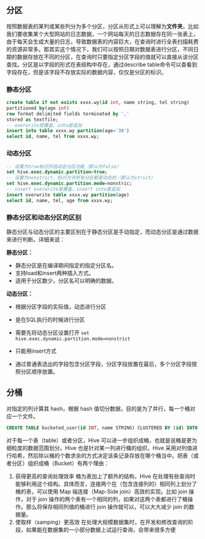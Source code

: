 ## 分区

按照数据表的某列或某些列分为多个分区，分区从形式上可以理解为**文件夹**，比如我们要收集某个大型网站的日志数据，一个网站每天的日志数据存在同一张表上，由于每天会生成大量的日志，导致数据表的内容巨大，在查询时进行全表扫描耗费的资源非常多。那其实这个情况下，我们可以按照日期对数据表进行分区，不同日期的数据存放在不同的分区，在查询时只要指定分区字段的值就可以直接从该分区查找。分区是以字段的形式在表结构中存在，通过describe table命令可以查看到字段存在，但是该字段不存放实际的数据内容，仅仅是分区的标识。

### 静态分区

```sql
create table if not exists xxxx.wy(id int, name string, tel string)
partitioned by(age int) 
row format delimited fields terminated by ',' 
stored as textfile;
-- overwrite是覆盖，into是追加
insert into table xxxx.wy partition(age='30')
select id, name, tel from xxxx.wy;
```

### 动态分区

```sql
-- 设置为true标识开启动态分区功能（默认为false）
set hive.exec.dynamic.partition=true;
-- 设置为nonstrict，标识允许所有分区都是动态的（默认为strict）
set hive.exec.dynamic.partition.mode=nonstric;
-- insert overwrite是覆盖，insert into是追加
insert overwrite table xxxx.wy partition(age)
select id, name, tel, age from xxxx.wy;
```

### 静态分区和动态分区的区别

静态分区与动态分区的主要区别在于静态分区是手动指定，而动态分区是通过数据来进行判断。详细来说：

**静态分区：**

- 静态分区是在编译期间指定的指定分区名。
- 支持load和insert两种插入方式。
- 适用于分区数少，分区名可以明确的数据。

**动态分区：**

- 根据分区字段的实际值，动态进行分区
- 是在SQL执行的时候进行分区
- 需要先将动态分区设置打开 `set hive.exec.dynamic.partition.mode=nonstrict`

- 只能用insert方式
- 通过普通表选出的字段包含分区字段，分区字段放置在最后，多个分区字段按照分区顺序放置。

## 分桶

对指定的列计算其 hash，根据 hash 值切分数据，目的是为了并行，每一个桶对应一个文件。

```sql
CREATE TABLE bucketed_user(id INT, name STRING) CLUSTERED BY (id) INTO 4 BUCKETS;
```

对于每一个表（table）或者分区，Hive 可以进一步组织成桶，也就是说桶是更为细粒度的数据范围划分。Hive 也是针对某一列进行桶的组织。Hive 采用对列值进行哈希，然后除以桶的个数求余的方式决定该条记录存放在哪个桶当中。把表（或者分区）组织成桶（Bucket）有两个理由：

1. 获得更高的查询处理效率
   桶为表加上了额外的结构，Hive 在处理有些查询时能够利用这个结构。具体而言，连接两个在（包含连接列的）相同列上划分了桶的表，可以使用 Map 端连接（Map-Side join）高效的实现。比如 join 操作，对于 join 操作的两个表有一个相同的列，如果对这两个表都进行了桶操作。那么将保存相同列值的桶进行 join 操作就可以，可以大大减少 join 的数据量。
2. 使取样（samping）更高效
   在处理大规模数据集时，在开发和修改查询的阶段，如果能在数据集的一小部分数据上试运行查询，会带来很多方便